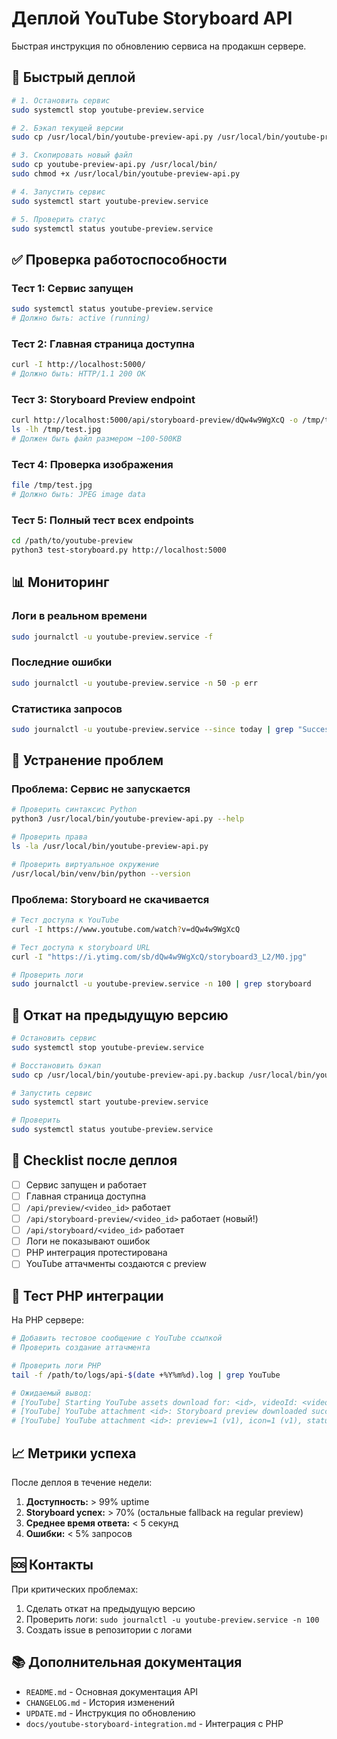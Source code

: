 # Деплой YouTube Storyboard API

Быстрая инструкция по обновлению сервиса на продакшн сервере.

## 🚀 Быстрый деплой

```bash
# 1. Остановить сервис
sudo systemctl stop youtube-preview.service

# 2. Бэкап текущей версии
sudo cp /usr/local/bin/youtube-preview-api.py /usr/local/bin/youtube-preview-api.py.backup

# 3. Скопировать новый файл
sudo cp youtube-preview-api.py /usr/local/bin/
sudo chmod +x /usr/local/bin/youtube-preview-api.py

# 4. Запустить сервис
sudo systemctl start youtube-preview.service

# 5. Проверить статус
sudo systemctl status youtube-preview.service
```

## ✅ Проверка работоспособности

### Тест 1: Сервис запущен
```bash
sudo systemctl status youtube-preview.service
# Должно быть: active (running)
```

### Тест 2: Главная страница доступна
```bash
curl -I http://localhost:5000/
# Должно быть: HTTP/1.1 200 OK
```

### Тест 3: Storyboard Preview endpoint
```bash
curl http://localhost:5000/api/storyboard-preview/dQw4w9WgXcQ -o /tmp/test.jpg
ls -lh /tmp/test.jpg
# Должен быть файл размером ~100-500KB
```

### Тест 4: Проверка изображения
```bash
file /tmp/test.jpg
# Должно быть: JPEG image data
```

### Тест 5: Полный тест всех endpoints
```bash
cd /path/to/youtube-preview
python3 test-storyboard.py http://localhost:5000
```

## 📊 Мониторинг

### Логи в реальном времени
```bash
sudo journalctl -u youtube-preview.service -f
```

### Последние ошибки
```bash
sudo journalctl -u youtube-preview.service -n 50 -p err
```

### Статистика запросов
```bash
sudo journalctl -u youtube-preview.service --since today | grep "Successfully fetched storyboard"
```

## 🔧 Устранение проблем

### Проблема: Сервис не запускается

```bash
# Проверить синтаксис Python
python3 /usr/local/bin/youtube-preview-api.py --help

# Проверить права
ls -la /usr/local/bin/youtube-preview-api.py

# Проверить виртуальное окружение
/usr/local/bin/venv/bin/python --version
```

### Проблема: Storyboard не скачивается

```bash
# Тест доступа к YouTube
curl -I https://www.youtube.com/watch?v=dQw4w9WgXcQ

# Тест доступа к storyboard URL
curl -I "https://i.ytimg.com/sb/dQw4w9WgXcQ/storyboard3_L2/M0.jpg"

# Проверить логи
sudo journalctl -u youtube-preview.service -n 100 | grep storyboard
```

## 🔄 Откат на предыдущую версию

```bash
# Остановить сервис
sudo systemctl stop youtube-preview.service

# Восстановить бэкап
sudo cp /usr/local/bin/youtube-preview-api.py.backup /usr/local/bin/youtube-preview-api.py

# Запустить сервис
sudo systemctl start youtube-preview.service

# Проверить
sudo systemctl status youtube-preview.service
```

## 📝 Checklist после деплоя

- [ ] Сервис запущен и работает
- [ ] Главная страница доступна
- [ ] `/api/preview/<video_id>` работает
- [ ] `/api/storyboard-preview/<video_id>` работает (новый!)
- [ ] `/api/storyboard/<video_id>` работает
- [ ] Логи не показывают ошибок
- [ ] PHP интеграция протестирована
- [ ] YouTube аттачменты создаются с preview

## 🧪 Тест PHP интеграции

На PHP сервере:

```bash
# Добавить тестовое сообщение с YouTube ссылкой
# Проверить создание аттачмента

# Проверить логи PHP
tail -f /path/to/logs/api-$(date +%Y%m%d).log | grep YouTube

# Ожидаемый вывод:
# [YouTube] Starting YouTube assets download for: <id>, videoId: <videoId>
# [YouTube] YouTube attachment <id>: Storyboard preview downloaded successfully
# [YouTube] YouTube attachment <id>: preview=1 (v1), icon=1 (v1), status=ready
```

## 📈 Метрики успеха

После деплоя в течение недели:

1. **Доступность:** > 99% uptime
2. **Storyboard успех:** > 70% (остальные fallback на regular preview)
3. **Среднее время ответа:** < 5 секунд
4. **Ошибки:** < 5% запросов

## 🆘 Контакты

При критических проблемах:
1. Сделать откат на предыдущую версию
2. Проверить логи: `sudo journalctl -u youtube-preview.service -n 100`
3. Создать issue в репозитории с логами

## 📚 Дополнительная документация

- `README.md` - Основная документация API
- `CHANGELOG.md` - История изменений
- `UPDATE.md` - Инструкция по обновлению
- `docs/youtube-storyboard-integration.md` - Интеграция с PHP

